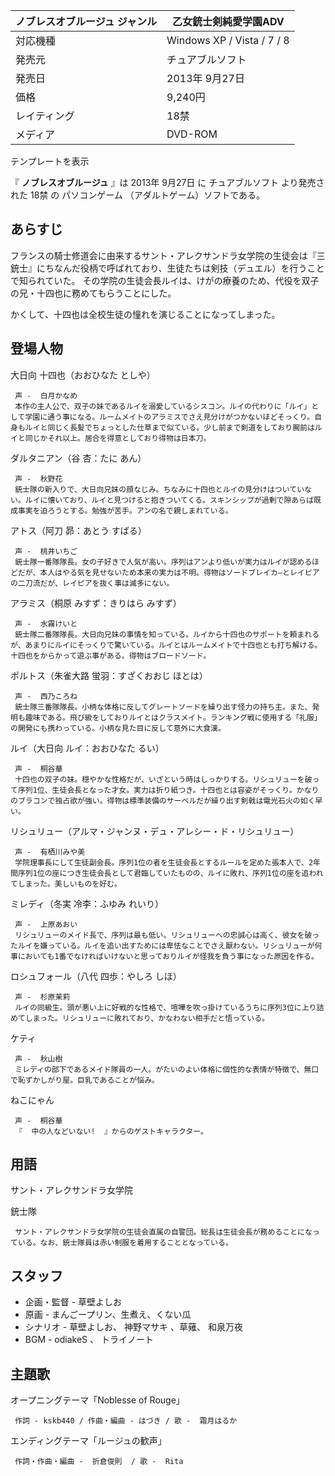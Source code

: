 ノブレスオブルージュ  ジャンル  |  乙女銃士剣純愛学園ADV   
---|---  
対応機種  |  Windows XP / Vista / 7 / 8   
発売元  |  チュアブルソフト   
発売日  |  2013年  9月27日   
価格  |  9,240円   
レイティング  |  18禁   
メディア  |  DVD-ROM   
テンプレートを表示  
  
『 **ノブレスオブルージュ** 』は  2013年  9月27日  に  チュアブルソフト  より発売された  18禁  の  パソコンゲーム
（アダルトゲーム）ソフトである。

##  あらすじ  

フランスの騎士修道会に由来するサント・アレクサンドラ女学院の生徒会は『三銃士』にちなんだ役柄で呼ばれており、生徒たちは剣技（デュエル）を行うことで知られていた。
その学院の生徒会長ルイは、けがの療養のため、代役を双子の兄・十四也に務めてもらうことにした。

かくして、十四也は全校生徒の憧れを演じることになってしまった。

##  登場人物  

大日向 十四也（おおひなた としや）

     声 -  白月かなめ 
     本作の主人公で、双子の妹であるルイを溺愛しているシスコン。ルイの代わりに「ルイ」として学園に通う事になる。ルームメイトのアラミスでさえ見分けがつかないほどそっくり。自身もルイと同じく長髪でちょっとした仕草まで似ている。少し前まで剣道をしており腕前はルイと同じかそれ以上。居合を得意としており得物は日本刀。 
ダルタニアン（谷 杏：たに あん）

     声 -  秋野花 
     銃士隊の新入りで、大日向兄妹の顔なじみ。ちなみに十四也とルイの見分けはついていない。ルイに懐いており、ルイと見つけると抱きついてくる。スキンシップが過剰で隙あらば既成事実を迫ろうとする。勉強が苦手。アンの名で親しまれている。 
アトス（阿刀 昴：あとう すばる）

     声 -  桃井いちご 
     銃士隊一番隊隊長。女の子好きで人気が高い。序列はアンより低いが実力はルイが認めるほどだが、本人はやる気を見せないため本来の実力は不明。得物はソードブレイカ―とレイピアの二刀流だが、レイピアを抜く事は滅多にない。 
アラミス（桐原 みすず：きりはら みすず）

     声 -  水霧けいと 
     銃士隊二番隊隊長。大日向兄妹の事情を知っている。ルイから十四也のサポートを頼まれるが、あまりにルイにそっくりで驚いている。ルイとはルームメイトで十四也とも打ち解ける。十四也をからかって遊ぶ事がある。得物はブロードソード。 
ポルトス（朱雀大路 蛍羽：すざくおおじ ほとは）

     声 -  西乃ころね 
     銃士隊三番隊隊長。小柄な体格に反してグレートソードを繰り出す怪力の持ち主。また、発明も趣味である。飛び級をしておりルイとはクラスメイト。ランキング戦に使用する「礼服」の開発にも携わっている。小柄な見た目に反して意外に大食漢。 
ルイ（大日向 ルイ：おおひなた るい）

     声 -  桐谷華 
     十四也の双子の妹。穏やかな性格だが、いざという時はしっかりする。リシュリューを破って序列1位、生徒会長となった才女。実力は折り紙つき。十四也とは容姿がそっくり。かなりのブラコンで独占欲が強い。得物は標準装備のサーベルだが繰り出す剣戟は電光石火の如く早い。 
リシュリュー（アルマ・ジャンヌ・デュ・アレシー・ド・リシュリュー）

     声 -  有栖川みや美 
     学院理事長にして生徒副会長。序列1位の者を生徒会長とするルールを定めた張本人で、2年間序列1位の座につき生徒会長として君臨していたものの、ルイに敗れ、序列1位の座を追われてしまった。美しいものを好む。 
ミレディ（冬実 冷李：ふゆみ れいり）

     声 -  上原あおい 
     リシュリューのメイド長で、序列は最も低い。リシュリューへの忠誠心は高く、彼女を破ったルイを嫌っている。ルイを追い出すためには卑怯なことでさえ厭わない。リシュリューが何事においても1番でなければいけないと思っておりルイが怪我を負う事になった原因を作る。 
ロシュフォール（八代 四歩：やしろ しほ）

     声 -  杉原茉莉 
     ルイの同級生。頭が悪い上に好戦的な性格で、喧嘩を吹っ掛けているうちに序列3位に上り詰めてしまった。リシュリューに敗れており、かなわない相手だと悟っている。 
ケティ

     声 -  秋山樹 
     ミレディの部下であるメイド隊員の一人。がたいのよい体格に個性的な表情が特徴で、無口で恥ずかしがり屋。巨乳であることが悩み。 
ねこにゃん

     声 -  桐谷華 
     『  中の人などいない!  』からのゲストキャラクター。 

##  用語  

サント・アレクサンドラ女学院

銃士隊

     サント・アレクサンドラ女学院の生徒会直属の自警団。総長は生徒会長が務めることになっている。なお、銃士隊員は赤い制服を着用することとなっている。 

##  スタッフ  

  * 企画・監督 - 草壁よしお 
  * 原画 - まんごープリン、生煮え、くない瓜 
  * シナリオ - 草壁よしお、  神野マサキ  、草薙、  和泉万夜 
  * BGM -  odiakeS  、  トライノート 

##  主題歌  

オープニングテーマ「Noblesse of Rouge」

     作詞 - kskb440 / 作曲・編曲 - はづき / 歌 -  霜月はるか 
エンディングテーマ「ルージュの歓声」

     作詞・作曲・編曲 -  折倉俊則  / 歌 -  Rita 

